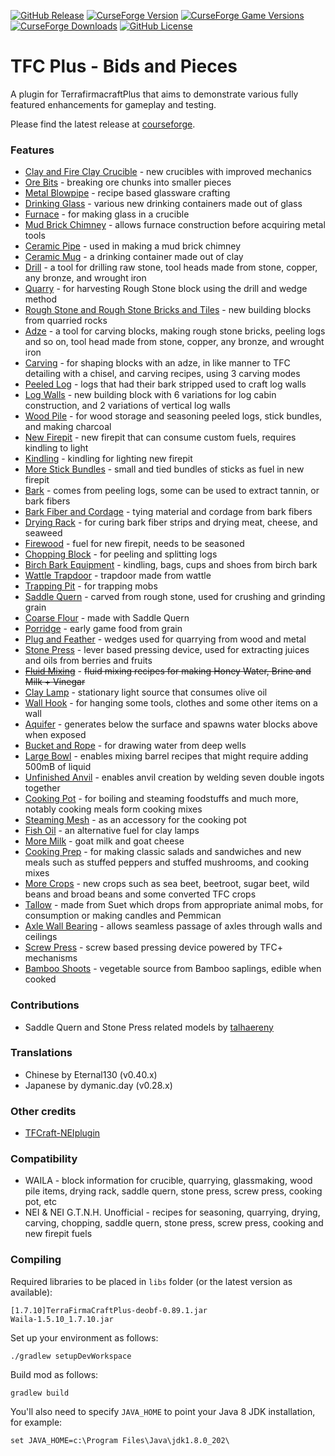 [![GitHub Release](https://img.shields.io/github/v/release/unforbidable/tfcplus-bids?include_prereleases)](https://github.com/unforbidable/tfcplus-bids/releases)
[![CurseForge Version](https://img.shields.io/curseforge/v/630843)](https://www.curseforge.com/minecraft/mc-mods/tfcplus-bids/files?showAlphaFiles=show)
[![CurseForge Game Versions](https://img.shields.io/curseforge/game-versions/630843)](https://www.curseforge.com/minecraft/mc-mods/tfcplus-bids/files?showAlphaFiles=show)
[![CurseForge Downloads](https://img.shields.io/curseforge/dt/630843)](https://www.curseforge.com/minecraft/mc-mods/tfcplus-bids/files?showAlphaFiles=show)
[![GitHub License](https://img.shields.io/github/license/unforbidable/tfcplus-bids)](https://github.com/unforbidable/tfcplus-bids/blob/main/LICENSE)

# TFC Plus - Bids and Pieces
A plugin for TerrafirmacraftPlus that aims to demonstrate various fully featured enhancements for gameplay and testing.

Please find the latest release at [courseforge](https://www.curseforge.com/minecraft/mc-mods/tfcplus-bids).

### Features
* [Clay and Fire Clay Crucible](../../wiki/Crucible) - new crucibles with improved mechanics
* [Ore Bits](../../wiki/Ore-Bits) - breaking ore chunks into smaller pieces
* [Metal Blowpipe](../../wiki/Metal-Blowpipe) - recipe based glassware crafting
* [Drinking Glass](../../wiki/Drinking-Glass) - various new drinking containers made out of glass
* [Furnace](../../wiki/Furnace) - for making glass in a crucible
* [Mud Brick Chimney](../../wiki/Mud-brick-chimney) - allows furnace construction before acquiring metal tools
* [Ceramic Pipe](../../wiki/Ceramic-Pipe) - used in making a mud brick chimney
* [Ceramic Mug](../../wiki/Clay-Mug) - a drinking container made out of clay
* [Drill](../../wiki/Drill) - a tool for drilling raw stone, tool heads made from stone, copper, any bronze, and wrought iron
* [Quarry](../../wiki/Quarry) - for harvesting Rough Stone block using the drill and wedge method
* [Rough Stone and Rough Stone Bricks and Tiles](../../wiki/Rough-Stone) - new building blocks from quarried rocks
* [Adze](../../wiki/Adze) - a tool for carving blocks, making rough stone bricks, peeling logs and so on, tool head made from stone, copper, any bronze, and wrought iron
* [Carving](../../wiki/Carving) - for shaping blocks with an adze, in like manner to TFC detailing with a chisel, and carving recipes, using 3 carving modes
* [Peeled Log](../../wiki/Peeled-Log) - logs that had their bark stripped used to craft log walls
* [Log Walls](../../wiki/Log-Wall) - new building block with 6 variations for log cabin construction, and 2 variations of vertical log walls
* [Wood Pile](../../wiki/Wood-Pile) - for wood storage and seasoning peeled logs, stick bundles, and making charcoal
* [New Firepit](../../wiki/Firepit) - new firepit that can consume custom fuels, requires kindling to light
* [Kindling](../../wiki/Kindling) - kindling for lighting new firepit
* [More Stick Bundles](../../wiki/Stick-Bundle) - small and tied bundles of sticks as fuel in new firepit
* [Bark](../../wiki/Bark) - comes from peeling logs, some can be used to extract tannin, or bark fibers
* [Bark Fiber and Cordage](../../wiki/Bark-Fiber) - tying material and cordage from bark fibers
* [Drying Rack](../../wiki/Drying-Rack) - for curing bark fiber strips and drying meat, cheese, and seaweed
* [Firewood](../../wiki/Firewood) - fuel for new firepit, needs to be seasoned
* [Chopping Block](../../wiki/Chopping-Block) - for peeling and splitting logs
* [Birch Bark Equipment](../../wiki/Birch-Bark-Sheet) - kindling, bags, cups and shoes from birch bark
* [Wattle Trapdoor](../../wiki/Wattle-Trapdoor) - trapdoor made from wattle
* [Trapping Pit](../../wiki/Trapping-Pit) - for trapping mobs
* [Saddle Quern](../../wiki/Saddle-Quern) - carved from rough stone, used for crushing and grinding grain
* [Coarse Flour](../../wiki/Coarse-Flour) - made with Saddle Quern
* [Porridge](../../wiki/Porridge) - early game food from grain
* [Plug and Feather](../../wiki/Plug-And-Feather) - wedges used for quarrying from wood and metal
* [Stone Press](../../wiki/Stone-Press) - lever based pressing device, used for extracting juices and oils from berries and fruits
* [~~Fluid Mixing~~](../../wiki/Fluid-Mixing) - ~~fluid mixing recipes for making Honey Water, Brine and Milk + Vinegar~~
* [Clay Lamp](../../wiki/Clay-Lamp) - stationary light source that consumes olive oil
* [Wall Hook](../../wiki/Wall-Hook) - for hanging some tools, clothes and some other items on a wall
* [Aquifer](../../wiki/Aquifer) - generates below the surface and spawns water blocks above when exposed
* [Bucket and Rope](../../wiki/Bucket-and-Rope) - for drawing water from deep wells
* [Large Bowl](../../wiki/Large-Bowl) - enables mixing barrel recipes that might require adding 500mB of liquid
* [Unfinished Anvil](../../wiki/Unfinished-Anvil) - enables anvil creation by welding seven double ingots together
* [Cooking Pot](../../wiki/Cooking-Pot) - for boiling and steaming foodstuffs and much more, notably cooking meals form cooking mixes
* [Steaming Mesh](../../wiki/Steaming-Mesh) - as an accessory for the cooking pot
* [Fish Oil](../../wiki/Fish-Oil) - an alternative fuel for clay lamps
* [More Milk](../../wiki/More-Milk) - goat milk and goat cheese
* [Cooking Prep](../../wiki/Cooking-Prep) - for making classic salads and sandwiches and new meals such as stuffed peppers and stuffed mushrooms, and cooking mixes
* [More Crops](../../wiki/More-Crops) - new crops such as sea beet, beetroot, sugar beet, wild beans and broad beans and some converted TFC crops
* [Tallow](../../wiki/Tallow) - made from Suet which drops from appropriate animal mobs, for consumption or making candles and Pemmican
* [Axle Wall Bearing](../../wiki/Axle-Wall-Bearing) - allows seamless passage of axles through walls and ceilings
* [Screw Press](../../wiki/Screw-Press) - screw based pressing device powered by TFC+ mechanisms
* [Bamboo Shoots](../../wiki/Bamboo-Shoots) - vegetable source from Bamboo saplings, edible when cooked

### Contributions

* Saddle Quern and Stone Press related models by [talhaereny](https://github.com/talhaereny)

### Translations

* Chinese by Eternal130 (v0.40.x)
* Japanese by dymanic.day (v0.28.x)

### Other credits

* [TFCraft-NEIplugin](https://github.com/tfc-plus-addons/TFCraft-NEIplugin)

### Compatibility

* WAILA - block information for crucible, quarrying, glassmaking, wood pile items, drying rack, saddle quern, stone press, screw press, cooking pot, etc
* NEI & NEI G.T.N.H. Unofficial - recipes for seasoning, quarrying, drying, carving, chopping, saddle quern, stone press, screw press, cooking and new firepit fuels

### Compiling

Required libraries to be placed in `libs` folder (or the latest version as available):
```
[1.7.10]TerraFirmaCraftPlus-deobf-0.89.1.jar
Waila-1.5.10_1.7.10.jar
```

Set up your environment as follows:
```
./gradlew setupDevWorkspace
```

Build mod as follows:
```
gradlew build
```

You'll also need to specify `JAVA_HOME` to point your Java 8 JDK installation, for example:
```
set JAVA_HOME=c:\Program Files\Java\jdk1.8.0_202\
```
